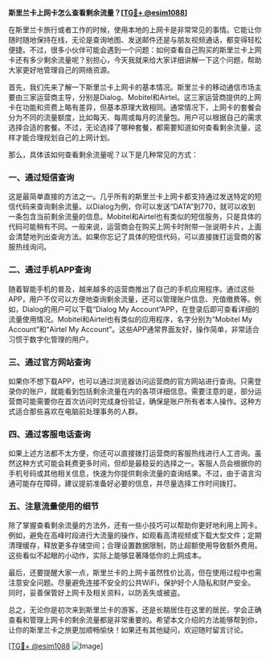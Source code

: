 **斯里兰卡上网卡怎么查看剩余流量？[[TG💪+ @esim1088](https://t.me/s/esim1088)]**

在斯里兰卡旅行或者工作的时候，使用本地的上网卡是非常常见的事情。它能让你随时随地保持在线，无论是查询地图、发送邮件还是与朋友视频通话，都变得轻松便捷。不过，很多小伙伴可能会遇到一个问题：如何查看自己购买的斯里兰卡上网卡还有多少剩余流量呢？别担心，今天我就来给大家详细讲解一下这个问题，帮助大家更好地管理自己的网络资源。

首先，我们先来了解一下斯里兰卡上网卡的基本情况。斯里兰卡的移动通信市场主要由三家运营商主导，分别是Dialog、Mobitel和Airtel。这三家运营商提供的上网卡在功能和资费上略有差异，但基本原理大致相同。通常情况下，上网卡的套餐会分为不同的流量额度，比如每天、每周或每月的流量包。用户可以根据自己的需求选择合适的套餐。不过，无论选择了哪种套餐，都需要知道如何查看剩余流量，这样才能合理规划自己的上网计划。

那么，具体该如何查看剩余流量呢？以下是几种常见的方式：

### 一、通过短信查询

这是最简单直接的方法之一。几乎所有的斯里兰卡上网卡都支持通过发送特定的短信代码来查询剩余流量。以Dialog为例，你可以发送“DATA”到770，就可以收到一条包含当前剩余流量的信息。Mobitel和Airtel也有类似的短信服务，只是具体的代码可能稍有不同。一般来说，运营商会在购买上网卡时附带一张说明卡片，上面会清楚地列出查询方法。如果你忘记了具体的短信代码，可以直接拨打运营商的客服热线询问。

### 二、通过手机APP查询

随着智能手机的普及，越来越多的运营商推出了自己的手机应用程序。通过这些APP，用户不仅可以方便地查询剩余流量，还可以管理账户信息、充值缴费等。例如，Dialog的用户可以下载“Dialog My Account”APP，在登录后即可查看详细的流量使用情况。Mobitel和Airtel也有类似的应用程序，名字分别为“Mobitel My Account”和“Airtel My Account”。这些APP通常界面友好，操作简单，非常适合习惯于数字化管理的用户。

### 三、通过官方网站查询

如果你不想下载APP，也可以通过浏览器访问运营商的官方网站进行查询。只需登录你的账户，就能看到包括剩余流量在内的各项详细信息。需要注意的是，部分运营商可能需要你在首次访问时完成身份验证，确保是账户所有者本人操作。这种方式适合那些喜欢在电脑前处理事务的人群。

### 四、通过客服电话查询

如果上述方法都不太方便，你还可以直接拨打运营商的客服热线进行人工咨询。虽然这种方式可能会耗费更多时间，但却是最稳妥的选择之一。客服人员会根据你的手机号码或其他相关信息，快速为你提供剩余流量的查询结果。不过，由于语言沟通可能存在障碍，建议提前准备好必要的信息，并尽量选择工作时间拨打。

### 五、注意流量使用的细节

除了掌握查看剩余流量的方法外，还有一些小技巧可以帮助你更好地利用上网卡。例如，避免在高峰时段进行大流量的操作，如观看高清视频或下载大型文件；定期清理缓存，释放更多存储空间；合理设置数据限制，防止超额使用导致额外费用。这些看似不起眼的小动作，实际上能够显著降低你的上网成本。

最后，还要提醒大家一点，斯里兰卡的上网卡虽然性价比高，但在使用过程中也需注意安全问题。尽量避免连接不安全的公共WiFi，保护好个人隐私和财产安全。同时，妥善保管好上网卡及相关资料，以防丢失或被盗。

总之，无论你是初次来到斯里兰卡的游客，还是长期居住在这里的居民，学会正确查看和管理上网卡的剩余流量都是非常重要的。希望本文介绍的方法能够帮到你，让你的斯里兰卡之旅更加顺畅愉快！如果还有其他疑问，欢迎随时留言讨论。

[[TG💪+ @esim1088](https://t.me/s/esim1088) ![Image](https://i.postimg.cc/4NQfJmqS/Snipaste-2025-05-13-00-14-12.png)]